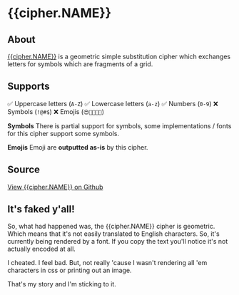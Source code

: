 # {{cipher.NAME}}

## About
[{{cipher.NAME}}](http://en.wikipedia.org/wiki/Pigpen_cipher) is a geometric simple substitution cipher which exchanges letters for symbols which are fragments of a grid.

## Supports
✅ Uppercase letters (`A-Z`)
✅ Lowercase letters (`a-z`)
✅ Numbers (`0-9`)
❌ Symbols (`!@#$`)
❌ Emojis (`😍🤬👩🏾‍💻`)

**Symbols**
There is partial support for symbols, some implementations / fonts for this cipher support some symbols.

**Emojis**
Emoji are **outputted as-is** by this cipher.

## Source
[View {{cipher.NAME}} on Github](https://github.com/thalida/ciphers.codes/blob/master/src/ciphers/masonic/masonic.js)

## It's faked y'all!
So, what had happened was, the {{cipher.NAME}} cipher is geometric. Which means that it's not easily translated to English characters. So, it's currently being rendered by a font. If you copy the text you'll notice it's not actually encoded at all.

I cheated. I feel bad. But, not really 'cause I wasn't rendering all 'em characters in css or printing out an image.

That's my story and I'm sticking to it.
